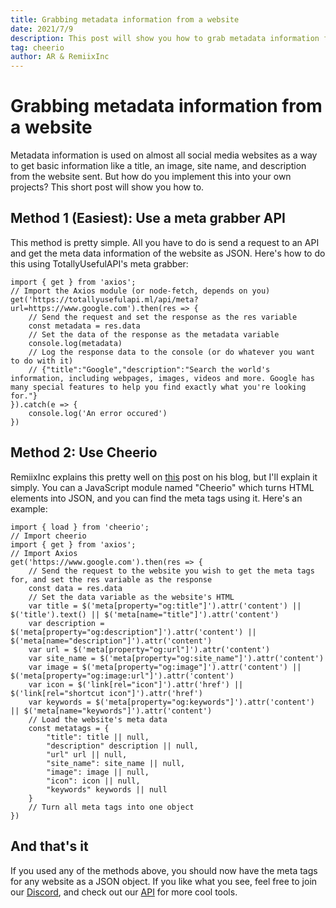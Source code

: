 ```yaml
---
title: Grabbing metadata information from a website
date: 2021/7/9
description: This post will show you how to grab metadata information from any website as JSON.
tag: cheerio
author: AR & RemiixInc
---
```


# Grabbing metadata information from a website
Metadata information is used on almost all social media websites as a way to get basic information like a title, an image, site name, and description from the website sent. But how do you implement this into your own projects? This short post will show you how to.

## Method 1 (Easiest): Use a meta grabber API
This method is pretty simple. All you have to do is send a request to an API and get the meta data information of the website as JSON.
Here's how to do this using TotallyUsefulAPI's meta grabber:
```
import { get } from 'axios';
// Import the Axios module (or node-fetch, depends on you)
get('https://totallyusefulapi.ml/api/meta?url=https://www.google.com').then(res => {
    // Send the request and set the response as the res variable
    const metadata = res.data
    // Set the data of the response as the metadata variable
    console.log(metadata)
    // Log the response data to the console (or do whatever you want to do with it)
    // {"title":"Google","description":"Search the world's information, including webpages, images, videos and more. Google has many special features to help you find exactly what you're looking for."}
}).catch(e => {
    console.log('An error occured')
})
```

## Method 2: Use Cheerio
RemiixInc explains this pretty well on [this](https://dev.to/remiix/getting-website-meta-tags-with-node-js-1li5) post on his blog, but I'll explain it simply.
You can a JavaScript module named "Cheerio" which turns HTML elements into JSON, and you can find the meta tags using it.
Here's an example:
```
import { load } from 'cheerio';
// Import cheerio
import { get } from 'axios';
// Import Axios
get('https://www.google.com').then(res => {
    // Send the request to the website you wish to get the meta tags for, and set the res variable as the response
    const data = res.data
    // Set the data variable as the website's HTML
    var title = $('meta[property="og:title"]').attr('content') || $('title').text() || $('meta[name="title"]').attr('content')
    var description = $('meta[property="og:description"]').attr('content') || $('meta[name="description"]').attr('content')
    var url = $('meta[property="og:url"]').attr('content')
    var site_name = $('meta[property="og:site_name"]').attr('content')
    var image = $('meta[property="og:image"]').attr('content') || $('meta[property="og:image:url"]').attr('content')
    var icon = $('link[rel="icon"]').attr('href') || $('link[rel="shortcut icon"]').attr('href')
    var keywords = $('meta[property="og:keywords"]').attr('content') || $('meta[name="keywords"]').attr('content')
    // Load the website's meta data
    const metatags = {
        "title": title || null,
        "description" description || null,
        "url" url || null,
        "site_name": site_name || null,
        "image": image || null,
        "icon": icon || null,
        "keywords" keywords || null
    }
    // Turn all meta tags into one object
})
```

## And that's it
If you used any of the methods above, you should now have the meta tags for any website as a JSON object.
If you like what you see, feel free to join our [Discord](https://discord.gg/new), and check out our [API](https://totallyusefulapi.ml) for more cool tools.